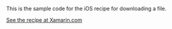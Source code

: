 This is the sample code for the iOS recipe for downloading a file.

[See the recipe at Xamarin.com](http://developer.xamarin.com/recipes/ios/network/web_requests/download_a_file/)
